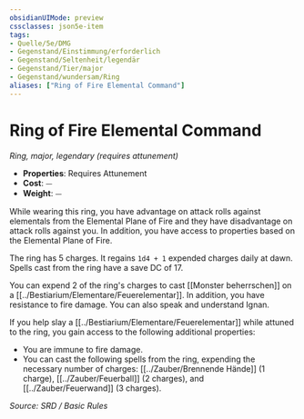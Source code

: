```yaml
---
obsidianUIMode: preview
cssclasses: json5e-item
tags:
- Quelle/5e/DMG
- Gegenstand/Einstimmung/erforderlich
- Gegenstand/Seltenheit/legendär
- Gegenstand/Tier/major
- Gegenstand/wundersam/Ring
aliases: ["Ring of Fire Elemental Command"]
---
```

# Ring of Fire Elemental Command
*Ring, major, legendary (requires attunement)*  

- **Properties**: Requires Attunement
- **Cost**: ⏤
- **Weight**: ⏤

While wearing this ring, you have advantage on attack rolls against elementals from the Elemental Plane of Fire and they have disadvantage on attack rolls against you. In addition, you have access to properties based on the Elemental Plane of Fire.

The ring has 5 charges. It regains `1d4 + 1` expended charges daily at dawn. Spells cast from the ring have a save DC of 17.

You can expend 2 of the ring's charges to cast [[Monster beherrschen]] on a [[../Bestiarium/Elementare/Feuerelementar]]. In addition, you have resistance to fire damage. You can also speak and understand Ignan.

If you help slay a [[../Bestiarium/Elementare/Feuerelementar]] while attuned to the ring, you gain access to the following additional properties:

- You are immune to fire damage.  
- You can cast the following spells from the ring, expending the necessary number of charges: [[../Zauber/Brennende Hände]] (1 charge), [[../Zauber/Feuerball]] (2 charges), and [[../Zauber/Feuerwand]] (3 charges).  

*Source: SRD / Basic Rules*